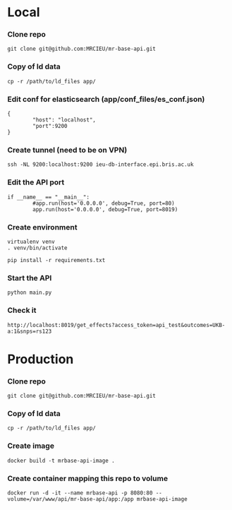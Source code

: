 # Local


### Clone repo

```
git clone git@github.com:MRCIEU/mr-base-api.git
```

### Copy of ld data
```
cp -r /path/to/ld_files app/
```

### Edit conf for elasticsearch (app/conf_files/es_conf.json)
```
{
        "host": "localhost",
        "port":9200
}
```

### Create tunnel (need to be on VPN)
```
ssh -NL 9200:localhost:9200 ieu-db-interface.epi.bris.ac.uk
```

### Edit the API port
```
if __name__ == "__main__":
        #app.run(host='0.0.0.0', debug=True, port=80)
        app.run(host='0.0.0.0', debug=True, port=8019)
```

### Create environment
```
virtualenv venv
. venv/bin/activate

pip install -r requirements.txt
```

### Start the API
```
python main.py
```

### Check it
```
http://localhost:8019/get_effects?access_token=api_test&outcomes=UKB-a:1&snps=rs123
```


# Production

### Clone repo

```
git clone git@github.com:MRCIEU/mr-base-api.git
```

### Copy of ld data
```
cp -r /path/to/ld_files app/
```

### Create image

```
docker build -t mrbase-api-image .
```

### Create container mapping this repo to volume

```
docker run -d -it --name mrbase-api -p 8080:80 --volume=/var/www/api/mr-base-api/app:/app mrbase-api-image
```
